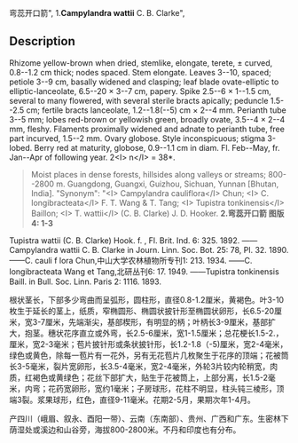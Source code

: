 弯蕊开口箭",
1.**Campylandra wattii** C. B. Clarke",

## Description
Rhizome yellow-brown when dried, stemlike, elongate, terete, ± curved, 0.8--1.2 cm thick; nodes spaced. Stem elongate. Leaves 3--10, spaced; petiole 3--9 cm, basally widened and clasping; leaf blade ovate-elliptic to elliptic-lanceolate, 6.5--20 × 3--7 cm, papery. Spike 2.5--6 × 1--1.5 cm, several to many flowered, with several sterile bracts apically; peduncle 1.5--2.5 cm; fertile bracts lanceolate, 1.2--1.8(--5) cm × 2--4 mm. Perianth tube 3--5 mm; lobes red-brown or yellowish green, broadly ovate, 3.5--4 × 2--4 mm, fleshy. Filaments proximally widened and adnate to perianth tube, free part incurved, 1.5--2 mm. Ovary globose. Style inconspicuous; stigma 3-lobed. Berry red at maturity, globose, 0.9--1.1 cm in diam. Fl. Feb--May, fr. Jan--Apr of following year. 2&lt;I&gt; n&lt;/I&gt; = 38*.

> Moist places in dense forests, hillsides along valleys or streams; 800--2800 m. Guangdong, Guangxi, Guizhou, Sichuan, Yunnan [Bhutan, India].
  "Synonym": "&lt;I&gt; Campylandra cauliflora&lt;/I&gt; Chun; &lt;I&gt; C. longibracteata&lt;/I&gt; F. T. Wang &amp; T. Tang; &lt;I&gt; Tupistra tonkinensis&lt;/I&gt; Baillon; &lt;I&gt; T. wattii&lt;/I&gt; (C. B. Clarke) J. D. Hooker.
**2.弯蕊开口箭 图版4: 1-3**

Tupistra wattii (C. B. Clarke) Hook. f. , Fl. Brit. Ind. 6: 325. 1892. ——Campylandra wattii C. B. Clarke in Journ. Linn. Soc. Bot. 25: 78, Pl. 32. 1890. ——C. cauli f lora Chun,中山大学农林植物所专刊1: 213. 1934. ——C. longibracteata Wang et Tang,北研丛刊6: 17. 1949. ——Tupistra tonkinensis Baill. in Bull. Soc. Linn. Paris 2: 1116. 1893.

根状茎长，下部多少弯曲而呈弧形，圆柱形，直径0.8-1.2厘米，黄褐色。叶3-10枚生于延长的茎上，纸质，窄椭圆形、椭圆状披针形至椭圆状卵形，长6.5-20厘米，宽3-7厘米，先端渐尖，基部楔形，有明显的柄；叶柄长3-9厘米，基部扩大，抱茎。穗状花序直立或外弯，长2.5-6厘米，宽1-1.5厘米；总花梗长1.5-2.，厘米，宽2-3毫米；苞片披针形或条状披针形，长1.2-1.8（-5)厘米，宽2-4毫米，绿色或黄色，除每一苞片有一花外，另有无花苞片几枚聚生于花序的顶端；花被筒长3-5毫米，裂片宽卵形，长3.5-4毫米，宽2-4毫米，外轮3片较内轮稍宽，肉质，红褐色或黄绿色；花丝下部扩大，贴生于花被筒上，上部分离，长1.5-2毫米，内弯；花药宽卵形，宽约1毫米；子房球形，花柱不明显，柱头钝三棱形，顶端3裂。浆果球形，红色，直径9-11毫米。花期2-5月，果期次年1-4月。

产四川（峨眉、叙永、酉阳一带）、云南（东南部）、贵州、广西和广东。生密林下荫湿处或溪边和山谷旁，海拔800-2800米。不丹和印度也有分布。
